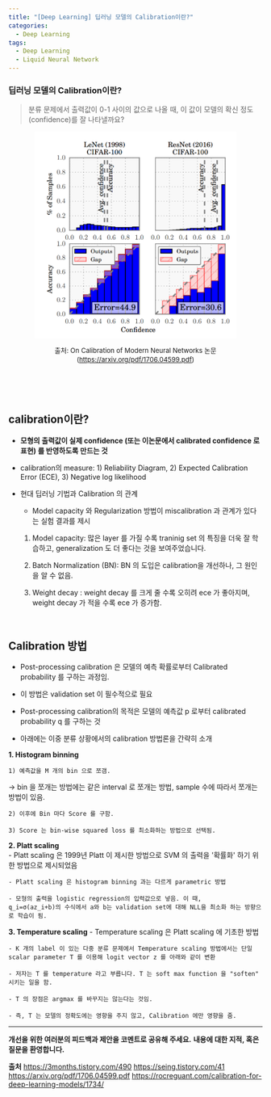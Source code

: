 ```yaml
---
title: "[Deep Learning] 딥러닝 모델의 Calibration이란?"
categories:
  - Deep Learning
tags:
  - Deep Learning
  - Liquid Neural Network
---
```

### 딥러닝 모델의 Calibration이란?


> 분류 문제에서 출력값이 0-1 사이의 값으로 나올 때, 이 값이 모델의 확신 정도(confidence)를 잘 나타낼까요?


<center><img src="/assets/materials/DeepLearning/Calibration/calib_paper.png" align="center" alt="drawing" width="400"/></center>   


<font size="2"><center> 출처: On Calibration of Modern Neural Networks 논문 (https://arxiv.org/pdf/1706.04599.pdf) </center>  </font>   
<br>

<br/>


## calibration이란?
- **모형의 출력값이 실제 confidence (또는 이논문에서 calibrated confidence 로 표현) 를 반영하도록 만드는 것**

- calibration의 measure: 1) Reliability Diagram, 2) Expected Calibration Error (ECE), 3) Negative log likelihood  


-  현대 딥러닝 기법과 Calibration 의 관계  

	- Model capacity 와 Regularization 방법이 miscalibration 과 관계가 있다는 실험 결과를 제시  

	1) Model capacity: 많은 layer 를 가질 수록 traninig set 의 특징을 더욱 잘 학습하고, generalization 도 더 좋다는 것을 보여주었습니다.  

	2) Batch Normalization (BN): BN 의 도입은 calibration을 개선하나, 그 원인을 알 수 없음.  

	3) Weight decay : weight decay 를 크게 줄 수록 오히려 ece 가 좋아지며, weight decay 가 적을 수록 ece 가 증가함.  

<br/>

##  Calibration 방법  

- Post-processing calibration 은 모델의 예측 확률로부터 Calibrated probability 를 구하는 과정임.  

- 이 방법은 validation set 이 필수적으로 필요  

- Post-processing calibration의 목적은 모델의 예측값 p 로부터 calibrated probability q 를 구하는 것  

- 아래에는 이중 분류 상황에서의 calibration 방법론을 간략히 소개  


**1. Histogram binning**  

	1) 예측값을 M 개의 bin 으로 쪼갬.  
  -> bin 을 쪼개는 방법에는 같은 interval 로 쪼개는 방법, sample 수에 따라서 쪼개는 방법이 있음.    

	2) 이후에 Bin 마다 Score 를 구함.  

	3) Score 는 bin-wise squared loss 를 최소화하는 방법으로 선택됨.  


**2. Platt scaling**  
	- Platt scaling 은 1999년 Platt 이 제시한 방법으로 SVM 의 출력을 '확률화' 하기 위한 방법으로 제시되었음  

	- Platt scaling 은 histogram binning 과는 다르게 parametric 방법  

	- 모형의 출력을 logistic regression의 입력값으로 넣음. 이 때,
	q_i=σ(az_i+b)의 수식에서 a와 b는 validation set에 대해 NLL을 최소화 하는 방향으로 학습이 됨.  


**3. Temperature scaling**
	- Temperature scaling 은 Platt scaling 에 기초한 방법  

	- K 개의 label 이 있는 다중 분류 문제에서 Temperature scaling 방법에서는 단일 scalar parameter T 를 이용해 logit vector z 를 아래와 같이 변환  

	- 저자는 T 를 temperature 라고 부릅니다. T 는 soft max function 을 "soften" 시키는 일을 함.  

	- T 의 장점은 argmax 를 바꾸지는 않는다는 것임.  

	- 즉, T 는 모델의 정확도에는 영향을 주지 않고, Calibration 에만 영향을 줌.  



----------------


**개선을 위한 여러분의 피드백과 제안을 코멘트로 공유해 주세요.**
**내용에 대한 지적, 혹은 질문을 환영합니다.**  


**출처**
https://3months.tistory.com/490
https://seing.tistory.com/41
https://arxiv.org/pdf/1706.04599.pdf
https://rocreguant.com/calibration-for-deep-learning-models/1734/  
